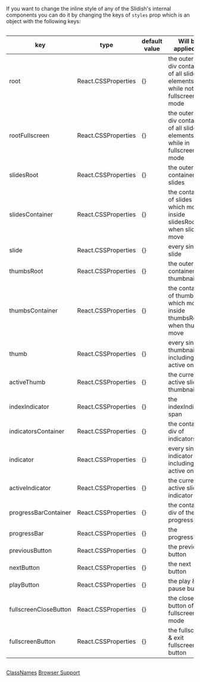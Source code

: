 If you want to change the inline style of any of the Slidish's internal components you can do it by changing the keys of
`styles` prop which is an object with the following keys:

<div style="overflow-x: auto;">

| key                   | type                | default value | Will be applied to                                                              |
| --------------------- | ------------------- | ------------- | ------------------------------------------------------------------------------- |
| root                  | React.CSSProperties | {}            | the outermost div container of all slider elements while not in fullscreen mode |
| rootFullscreen        | React.CSSProperties | {}            | the outermost div container of all slider elements while in fullscreen mode     |
| slidesRoot            | React.CSSProperties | {}            | the outermost container of slides                                               |
| slidesContainer       | React.CSSProperties | {}            | the container of slides which moves inside slidesRoot when slides move          |
| slide                 | React.CSSProperties | {}            | every single slide                                                              |
| thumbsRoot            | React.CSSProperties | {}            | the outermost container of thumbnails                                           |
| thumbsContainer       | React.CSSProperties | {}            | the container of thumbs which moves inside thumbsRoot when thumbs move          |
| thumb                 | React.CSSProperties | {}            | every single thumbnail including the active one                                 |
| activeThumb           | React.CSSProperties | {}            | the currently active slide's thumbnail                                          |
| indexIndicator        | React.CSSProperties | {}            | the indexIndicator span                                                         |
| indicatorsContainer   | React.CSSProperties | {}            | the container div of indicators                                                 |
| indicator             | React.CSSProperties | {}            | every single indicator including the active one                                 |
| activeIndicator       | React.CSSProperties | {}            | the currently active slide's indicator                                          |
| progressBarContainer  | React.CSSProperties | {}            | the container div of the progressBar                                            |
| progressBar           | React.CSSProperties | {}            | the progressBar                                                                 |
| previousButton        | React.CSSProperties | {}            | the previous button                                                             |
| nextButton            | React.CSSProperties | {}            | the next button                                                                 |
| playButton            | React.CSSProperties | {}            | the play & pause button                                                         |
| fullscreenCloseButton | React.CSSProperties | {}            | the close button of fullscreen mode                                             |
| fullscreenButton      | React.CSSProperties | {}            | the fullscreen & exit fullscreen button                                         |

</div>

<a class="previous-section" href="#/Documentation/User%20Interface/ClassNames">ClassNames</a>
<a class="next-section" href="#/Documentation/Developer%20Guide/Browser%20Support">Browser Support</a>
